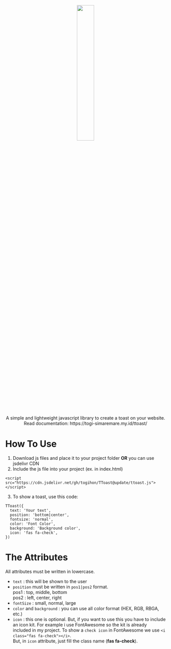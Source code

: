 <p align="center" width="100%"><img width="33%" src="https://i.ibb.co/jyb1q7k/Screenshot-2.png"</img><br>
A simple and lightweight javascript library to create a toast on your website. <br> 
Read documentation: https://togi-simaremare.my.id/ttoast/
</p>
 

# How To Use
1. Download js files and place it to your project folder **OR** you can use jsdelivr CDN 
2. Include the js file into your project (ex. in index.html)  
```
<script src="https://cdn.jsdelivr.net/gh/togihon/TToast@update/ttoast.js"></script>
```
3. To show a toast, use this code:

```
TToast({
  text: 'Your text',
  position: 'bottom|center',
  fontsize: 'normal',
  color: 'Font Color',
  background: 'Background color',
  icon: 'fas fa-check',
})
```
# The Attributes  
All attributes must be written in lowercase.  
- `text` : this will be shown to the user  
- `position` must be written in `pos1|pos2` format.  
pos1 : top, middle, bottom  
pos2 : left, center, right  
- `fontSize` : small, normal, large  
- `color` and `background` : you can use all color format (HEX, RGB, RBGA, etc.)  
- `icon` : this one is optional. But, if you want to use this you have to include an icon kit. For example i use FontAwesome so the kit is already included in my project. To show a `check icon` in FontAwesome we use   `<i class="fas fa-check"></i>`.  
But, in `icon` attribute, just fill the class name (**fas fa-check**).

